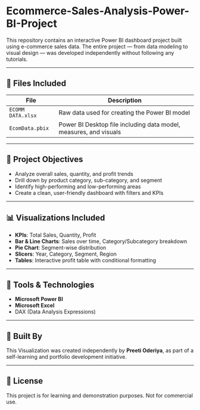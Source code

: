 # Ecommerce-Sales-Analysis-Power-BI-Project
This repository contains an interactive Power BI dashboard project built using e-commerce sales data. The entire project — from data modeling to visual design — was developed independently without following any tutorials.

---

## 📂 Files Included

| File | Description |
|------|-------------|
| `ECOMM DATA.xlsx` | Raw data used for creating the Power BI model |
| `EcomData.pbix`   | Power BI Desktop file including data model, measures, and visuals |

---

## 🎯 Project Objectives

- Analyze overall sales, quantity, and profit trends
- Drill down by product category, sub-category, and segment
- Identify high-performing and low-performing areas
- Create a clean, user-friendly dashboard with filters and KPIs

---

## 📊 Visualizations Included

- **KPIs**: Total Sales, Quantity, Profit
- **Bar & Line Charts**: Sales over time, Category/Subcategory breakdown
- **Pie Chart**: Segment-wise distribution
- **Slicers**: Year, Category, Segment, Region
- **Tables**: Interactive profit table with conditional formatting

---

## 🧰 Tools & Technologies

- **Microsoft Power BI**
- **Microsoft Excel**
- DAX (Data Analysis Expressions)

---

## 🙋 Built By

This Visualization was created independently by **Preeti Oderiya**, as part of a self-learning and portfolio development initiative.

---

## 📘 License

This project is for learning and demonstration purposes. Not for commercial use.
